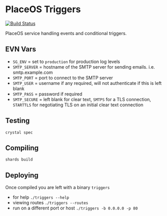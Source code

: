 # PlaceOS Triggers

[![Build Status](https://api.travis-ci.com/PlaceOS/triggers.svg?branch=master)](https://travis-ci.com/placeos/triggers)

PlaceOS service handling events and conditional triggers.


## EVN Vars

* `SG_ENV` = set to `production` for production log levels
* `SMTP_SERVER` = hostname of the SMTP server for sending emails. i.e. smtp.example.com
* `SMTP_PORT` = port to connect to the SMTP server
* `SMTP_USER` = username if any required, will not authenticate if this is left blank
* `SMTP_PASS` = password if required
* `SMTP_SECURE` = left blank for clear text, `SMTPS` for a TLS connection, `STARTTLS` for negotiating TLS on an initial clear text connection

## Testing

`crystal spec`

## Compiling

`shards build`

## Deploying

Once compiled you are left with a binary `triggers`

* for help `./triggers --help`
* viewing routes `./triggers --routes`
* run on a different port or host `./triggers -b 0.0.0.0 -p 80`
